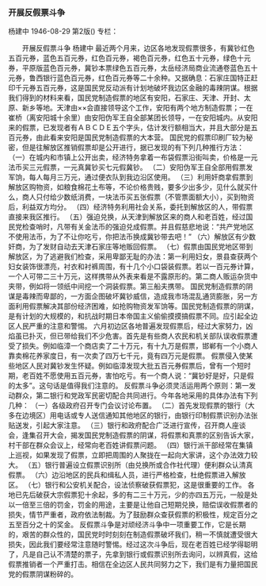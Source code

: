 ### 开展反假票斗争
杨建中
1946-08-29
第2版()
专栏：

　　开展反假票斗争
    杨建中
    最近两个月来，边区各地发现假票很多，有冀钞红色五百元券，蓝色五百元券，红色百元券，褐色百元券，红色五十元券，绿色十元券，平原版蓝色百元券，冀钞本票绿色五百元券，太岳经济局商业流通卷蓝色五十元券，鲁西银行蓝色百元券，红色百元券等二十余种。又据确息：石家庄国特正赶印千元券五百元券，这是国民党反动派有计划地破坏我边区金融的毒辣阴谋。根据我们得到的材料来看，国民党制造假票的地区有安阳，石家庄、天津、开封、太原、新乡等地。天津由××会直接领导这个工作，安阳有两个地方制造假票；一在崔桥（离安阳城十余里）由安阳伪军王自全部某团长领导，一在安阳城内。从安阳来的假票，已发现者有ＡＢＣＤＥ五个字头，估计发行额相当大，并且大部分是五百元券，由此看来安阳是国民党制造假票的大本营。
    国民党的假票印刷厂较为秘密，但是往解放区推销假票却是公开进行，据已发现的有下列几种推行方法：
    （一）在城内和市镇上公开出卖，经济特务拿着一布袋假票沿街叫卖，价格是一元法币买三元假票，一元真冀钞买七元假冀钞。
    （二）安阳伪军王自全部用假票发军饷，每人每月三万元，通过便衣队到我边沿区使用。
    （三）利用奸商拿假票到解放区购物资，如粮食棉花土布等，不论价格贵贱，要多少出多少，见什么就买什么，商人只付给少数纸消费，一块法币买五张假票（不管票面额大小），买到物资后，利益双方均分。
    （四）经济特务利用社会关系，委托到解放区的人，带假票直接来我区推行。
    （五）强迫兑换，从天津到解放区来的商人和老百姓，经过国民党检查哨时，凡带有关金法币的强迫兑成假票。并且假慈悲地说：“共产党地区不使用法币，为了不让你吃亏，你把法币换成冀钞带去吧！”
    （六）解放区有少数奸商，为了发财自动去天津石家庄等地贩回假票。
    （七）假票由国民党地区带到解放区，为了逃避我们检查，采用卑鄙无耻的办法：第一利用妇女，景县查获两个妇女装饰很漂亮，衬衣和衬裤周围，有十几个小口袋装假票。若以一百元券计算，一个人可带二三十万元，这样携带从外表来看是不露原形的。第二商人贩运杂货中夹带，例如将一领纸中间挖一个洞装假票。第三船夫携带。
    国民党制造假票的阴谋是毒辣而卑鄙的，一方面企图破坏冀钞威信，造成我市场混乱通货膨胀，另一方面利用假票解决其部份经济困难，如抢购物资发军饷等。国民党制造假票的阴谋，是有计划的大规模的，和抗战时期日本帝国主义偷偷摸摸搞假票不同。应引起全边区人民严重的注意和警惕。
    六月初边区各地普遍发现假票后，经过大家努力，凶焰虽已扑灭，但已带给我们不少危害。首先是有些商人农民和机关部队误收假票遭受了损失。例如临漳一个商店卖了二十万元，有十九万是假票，邯郸有一个小商人靠卖棉花养家度日，有一次卖了四万七千元，竟有四万元是假票。
    假票侵入使某些地区人民对冀钞发生怀疑。例如临漳发现大批五百元券假票后，曾有一个短时期，老百姓不愿使用五百元券，害怕吃亏。有一个商人说：“冀钞好是好，只是假的太多”。这句话是值得我们注意的。
    反假票斗争必须灵活运用两个原则：第一发动群众，第二银行和党政军民密切配合共同进行。今年各地采用的具体办法有下列几种：
    （一）各级政府召开专门会议讨论布置。
    （二）首先发现假票的银行（大多在边境区）用电话或专人送信通知其他地区的银行，由银行印制假票识别办法张贴送发，引起大家注意。
    （三）银行和政府配合广泛进行宣传，召开商人座谈会，逢集召开大会，揭发国民党制造假票的阴谋，将假票和真票的区别告诉大家，村干部在群众会议上，经常向老百姓讲假票问题。
    （四）银行派干部经常在集镇上巡视，如果发现了假票，立即把周围的人聚拢在一起向大家讲，这个办法效力较大。
    （五）银行普遍设立假票识别所（由兑换所或合作社代理）便利群众认清真假票。
    （六）边沿地区的民兵和缉私人员，进行严格检查，杜绝假票进入解放区。
    （七）银行和公安机关配合，设法侦察破获假票犯，这是很重要的工作。
    各地已先后破获大宗假票犯十余起，多的有二三十万元，少的亦四五万元，一般是处以一倍至三倍的罚金，罚金的用途，主要是让他自己短期兑换，赔偿误收假票者的损失，情节严重者，政府依法制裁。为了鼓励群众查获假票的积极性，规定百分之五至百分之十的奖金。
    反假票斗争是对顽经济斗争中一项重要工作，它是长期的，艰苦的群众性的，国民党时时刻刻在制造假票破坏我们，稍一不慎就遭受很大损失，因此我们要经常注意随时警惕。经过这次斗争后，现在老百姓已经学得聪明了，凡是自己认不清楚的票子，先拿到银行或假票识别所去询问，以辨真假，这给假票推销者一个严重打击。相信在全边区人民共同努力之下，我们是有力量把国民党的假票阴谋粉碎的。
